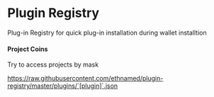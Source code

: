 # Plugin Registry
Plug-in Registry for quick plug-in installation during wallet installtion

#### Project Coins


Try to access projects by mask

https://raw.githubusercontent.com/ethnamed/plugin-registry/master/plugins/`[plugin]`.json
